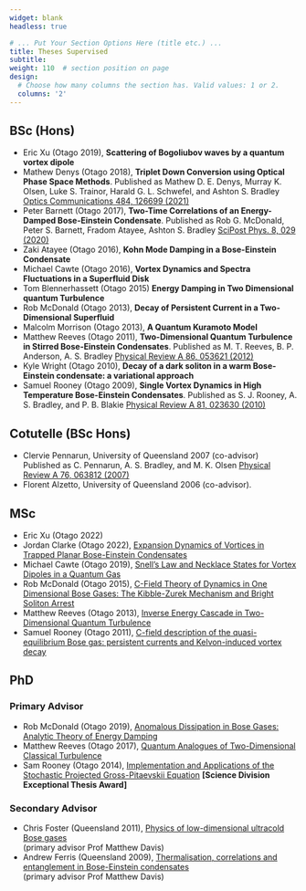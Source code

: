 ```yaml
---
widget: blank
headless: true

# ... Put Your Section Options Here (title etc.) ...
title: Theses Supervised
subtitle:
weight: 110  # section position on page
design:
  # Choose how many columns the section has. Valid values: 1 or 2.
  columns: '2'
---
```

## BSc (Hons)
- Eric Xu (Otago 2019), __Scattering of Bogoliubov waves by a quantum vortex dipole__
- Mathew Denys (Otago 2018), __Triplet Down Conversion using Optical Phase Space Methods__. Published as Mathew D. E. Denys, Murray K. Olsen, Luke S. Trainor, Harald G. L. Schwefel, and Ashton S. Bradley [Optics Communications 484, 126699 (2021)](https://doi.org/10.1016/j.optcom.2020.126699)
- Peter Barnett (Otago 2017), __Two-Time Correlations of an Energy-Damped Bose-Einstein Condensate__. Published as Rob G. McDonald, Peter S. Barnett, Fradom Atayee, Ashton S. Bradley [SciPost Phys. 8, 029 (2020)](http://dx.doi.org/10.21468/SciPostPhys.8.2.029)
- Zaki Atayee (Otago 2016), __Kohn Mode Damping in a Bose-Einstein Condensate__
- Michael Cawte (Otago 2016), __Vortex Dynamics and Spectra Fluctuations in a Superfluid Disk__
- Tom Blennerhassett (Otago 2015) __Energy Damping in Two Dimensional quantum
Turbulence__
- Rob McDonald (Otago 2013), __Decay of Persistent Current in a Two-Dimensional Superfluid__
- Malcolm Morrison (Otago 2013), __A Quantum Kuramoto Model__
- Matthew Reeves (Otago 2011), __Two-Dimensional Quantum
Turbulence in Stirred Bose-Einstein Condensates__. Published as M. T. Reeves, B. P. Anderson, A. S. Bradley [Physical Review A 86, 053621 (2012)](http://pra.aps.org/abstract/PRA/v86/i5/e053621)
- Kyle Wright (Otago 2010), __Decay of a dark soliton in a warm Bose-Einstein condensate: a variational approach__
- Samuel Rooney (Otago 2009), __Single Vortex Dynamics in High Temperature Bose-Einstein Condensates__. Published as S. J. Rooney, A. S. Bradley, and P. B. Blakie [Physical Review A 81, 023630 (2010)](http://link.aps.org/doi/10.1103/PhysRevA.81.023630)


## Cotutelle (BSc Hons) 
- Clervie Pennarun, University of Queensland 2007 (co-advisor)\
Published as 
C. Pennarun, A. S. Bradley, and M. K. Olsen 
[Physical Review A 76, 063812 (2007)](http://dx.doi.org/10.1103/PhysRevA.76.063812)
- Florent Alzetto, University of Queensland 2006 (co-advisor).

## MSc
- Eric Xu (Otago 2022)
- Jordan Clarke (Otago 2022), [Expansion Dynamics of Vortices in Trapped Planar Bose-Einstein Condensates](http://hdl.handle.net/10523/12650)
- Michael Cawte (Otago 2019), [Snell’s Law and Necklace States for Vortex Dipoles in a Quantum Gas](http://hdl.handle.net/10523/9543)
- Rob McDonald (Otago 2015), [C-Field Theory of Dynamics in One Dimensional Bose Gases: The Kibble-Zurek Mechanism and Bright Soliton Arrest](http://hdl.handle.net/10523/5871)
- Matthew Reeves (Otago 2013), [Inverse Energy Cascade in Two-Dimensional Quantum Turbulence](http://hdl.handle.net/10523/4526)
- Samuel Rooney (Otago 2011), [C-field description of the quasi-equilibrium Bose gas: persistent currents and Kelvon-induced vortex decay](http://hdl.handle.net/10523/2538)

## PhD
### Primary Advisor
- Rob McDonald (Otago 2019), [Anomalous Dissipation in Bose Gases: Analytic Theory of Energy Damping](http://hdl.handle.net/10523/9601)
- Matthew Reeves (Otago 2017), [Quantum Analogues of Two-Dimensional Classical Turbulence](http://hdl.handle.net/10523/7528)
- Sam Rooney (Otago 2014), [Implementation and Applications of the Stochastic Projected Gross-Pitaevskii Equation](http://hdl.handle.net/10523/5460) __[Science Division Exceptional Thesis Award]__

### Secondary Advisor
- Chris Foster (Queensland 2011), [Physics of low-dimensional ultracold Bose gases](https://espace.library.uq.edu.au/view/UQ:284534)\
(primary advisor Prof Matthew Davis)
- Andrew Ferris (Queensland 2009), [Thermalisation, correlations and entanglement in Bose-Einstein condensates](https://espace.library.uq.edu.au/view/UQ:179732)\
(primary advisor Prof Matthew Davis)

